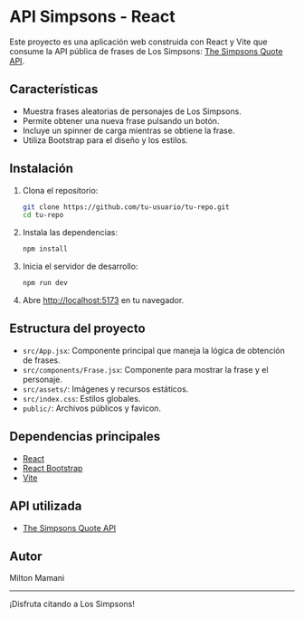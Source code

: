# API Simpsons - React

Este proyecto es una aplicación web construida con React y Vite que consume la API pública de frases de Los Simpsons: [The Simpsons Quote API](https://thesimpsonsquoteapi.glitch.me/quotes).

## Características

- Muestra frases aleatorias de personajes de Los Simpsons.
- Permite obtener una nueva frase pulsando un botón.
- Incluye un spinner de carga mientras se obtiene la frase.
- Utiliza Bootstrap para el diseño y los estilos.

## Instalación

1. Clona el repositorio:
   ```sh
   git clone https://github.com/tu-usuario/tu-repo.git
   cd tu-repo
   ```

2. Instala las dependencias:
   ```sh
   npm install
   ```

3. Inicia el servidor de desarrollo:
   ```sh
   npm run dev
   ```

4. Abre [http://localhost:5173](http://localhost:5173) en tu navegador.

## Estructura del proyecto

- `src/App.jsx`: Componente principal que maneja la lógica de obtención de frases.
- `src/components/Frase.jsx`: Componente para mostrar la frase y el personaje.
- `src/assets/`: Imágenes y recursos estáticos.
- `src/index.css`: Estilos globales.
- `public/`: Archivos públicos y favicon.

## Dependencias principales

- [React](https://react.dev/)
- [React Bootstrap](https://react-bootstrap.github.io/)
- [Vite](https://vitejs.dev/)

## API utilizada

- [The Simpsons Quote API](https://thesimpsonsquoteapi.glitch.me/quotes)

## Autor

Milton Mamani

---

¡Disfruta citando a Los Simpsons!